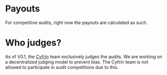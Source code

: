 # Payouts

For competitive audits, right now the payouts are calculated as such.

<!-- TODO -->
<!-- ```
Med Risk Shares: 3 * (0.9 ^ (findingCount - 1)) / findingCount
High Risk Shares: 10 * (0.9 ^ (findingCount - 1)) / findingCount
``` -->

# Who judges?

As of V0.1, the [Cyfrin](https://www.cyfrin.io/) team exclusively judges the audits. We are working on a decentralized judging model to prevent bias. The Cyfrin team is not allowed to participate in audit competitions due to this. 